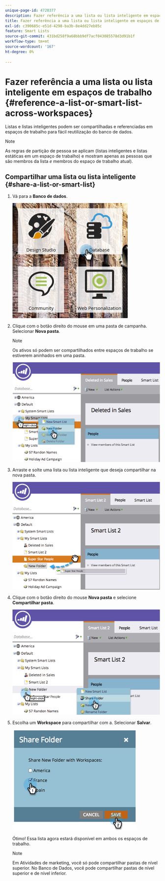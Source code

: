 ```yaml
---
unique-page-id: 4720377
description: Fazer referência a uma lista ou lista inteligente em espaços de trabalho - Documentação do Marketo - Documentação do produto
title: Fazer referência a uma lista ou lista inteligente em espaços de trabalho
exl-id: c390685c-e51d-4298-ba3b-8e4dd27eb85c
feature: Smart Lists
source-git-commit: 431bd258f9a68bbb9df7acf043085578d3d91b1f
workflow-type: tm+mt
source-wordcount: '167'
ht-degree: 0%

---
```


# Fazer referência a uma lista ou lista inteligente em espaços de trabalho {#reference-a-list-or-smart-list-across-workspaces}

Listas e listas inteligentes podem ser compartilhadas e referenciadas em espaços de trabalho para fácil reutilização do banco de dados.

>[!NOTE]
>
>As regras de partição de pessoa se aplicam (listas inteligentes e listas estáticas em um espaço de trabalho) e mostram apenas as pessoas que são membros da lista *e* membros do espaço de trabalho atual).

## Compartilhar uma lista ou lista inteligente  {#share-a-list-or-smart-list}

1. Vá para a **Banco de dados**.

   ![](assets/db-1.png)

1. Clique com o botão direito do mouse em uma pasta de campanha. Selecionar **Nova pasta**.

   >[!NOTE]
   >
   >Os ativos só podem ser compartilhados entre espaços de trabalho se estiverem aninhados em uma pasta.

   ![](assets/two-4.png)

1. Arraste e solte uma lista ou lista inteligente que deseja compartilhar na nova pasta.

   ![](assets/three-4.png)

1. Clique com o botão direito do mouse **Nova pasta** e selecione **Compartilhar pasta**.

   ![](assets/four-3.png)

1. Escolha um **Workspace** para compartilhar com a. Selecionar **Salvar**.

   ![](assets/image2014-12-9-15-3a37-3a25.png)

   Ótimo! Essa lista agora estará disponível em ambos os espaços de trabalho.

   >[!NOTE]
   >
   >Em Atividades de marketing, você só pode compartilhar pastas de nível superior. No Banco de Dados, você pode compartilhar pastas de nível superior e de nível inferior.
